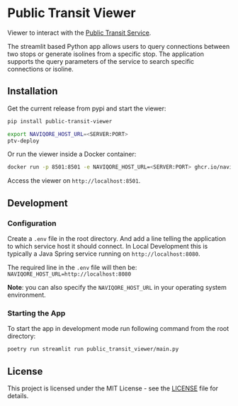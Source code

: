 # Public Transit Viewer

Viewer to interact with the [Public Transit Service](https://github.com/naviqore/public-transit-service).

The streamlit based Python app allows users to query connections between two stops or generate isolines from a specific
stop. The application supports the query parameters of the service to search specific connections or isoline.

## Installation

Get the current release from pypi and start the viewer:

```sh
pip install public-transit-viewer

export NAVIQORE_HOST_URL=<SERVER:PORT>
ptv-deploy
```

Or run the viewer inside a Docker container:

```sh
docker run -p 8501:8501 -e NAVIQORE_HOST_URL=<SERVER:PORT> ghcr.io/naviqore/public-transit-client:latest
```

Access the viewer on `http://localhost:8501`.

## Development

### Configuration

Create a `.env` file in the root directory. And add a line telling the application to which service host it should
connect. In Local Development this is typically a Java Spring service running on `http://localhost:8080`.

The required line in the `.env` file will then be: `NAVIQORE_HOST_URL=http://localhost:8080`

**Note**: you can also specify the `NAVIQORE_HOST_URL` in your operating system environment.

### Starting the App

To start the app in development mode run following command from the root directory:

```sh
poetry run streamlit run public_transit_viewer/main.py
```

## License

This project is licensed under the MIT License - see
the [LICENSE](https://github.com/naviqore/public-transit-viewer/blob/main/LICENSE) file for details.
